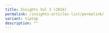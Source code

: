 ```yaml
---
title: Insights Vol 3 (2016)
permalink: /insights-articles-list/permalink/
variant: tiptap
description: ""
---
```

